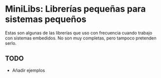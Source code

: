 # MiniLibs: Librerías pequeñas para sistemas pequeños
Estas son algunas de las librerías que uso con frecuencia cuando trabajo con
sistemas embedidos. No son muy completas, pero tampoco pretenden serlo.

## TODO
- Añadir ejemplos
